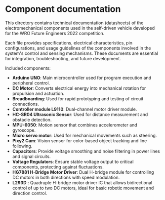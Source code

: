 Component documentation
===

This directory contains technical documentation (datasheets) of the electromechanical components used in the self-driven vehicle developed for the WRO Future Engineers 2022 competition.

Each file provides specifications, electrical characteristics, pin configurations, and usage guidelines of the components involved in the system's control and sensing mechanisms. These documents are essential for integration, troubleshooting, and future development.

Included components:

- **Arduino UNO**: Main microcontroller used for program execution and peripheral control.
- **DC Motor**: Converts electrical energy into mechanical rotation for propulsion and actuation.
- **Breadboarding**: Used for rapid prototyping and testing of circuit connections.
- **Controller module L9110**: Dual-channel motor driver module.
- **HC-SR04 Ultrasonic Sensor**: Used for distance measurement and obstacle detection.
- **MPU-6050**: Motion sensor that combines accelerometer and gyroscope.
- **Micro servo motor**: Used for mechanical movements such as steering.
- **Pixy2 Cam**: Vision sensor for color-based object tracking and line following.
- **Capacitors**: Provide voltage smoothing and noise filtering in power lines and signal circuits.
- **Voltage Regulators**: Ensure stable voltage output to critical components, protecting against fluctuations.
- **HG7881 H-Bridge Motor Driver**: Dual H-bridge module for controlling DC motors in both directions with speed modulation.
- **L293D** : Quadruple H-bridge motor driver IC that allows bidirectional control of up to two DC motors, ideal for basic robotic movement and direction control.
